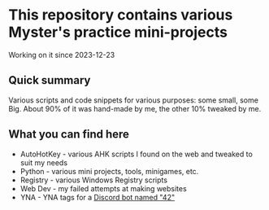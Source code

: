 # This repository contains various Myster's practice mini-projects
Working on it since 2023-12-23


## Quick summary
Various scripts and code snippets for various purposes: some small, some Big.
About 90% of it was hand-made by me, the other 10% tweaked by me.

## What you can find here
- AutoHotKey - various AHK scripts I found on the web and tweaked to suit my needs
- Python - various mini projects, tools, minigames, etc.
- Registry - various Windows Registry scripts
- Web Dev - my failed attempts at making websites
- YNA - YNA tags for a [Discord bot named "42"](https://42.rockett.space/)
